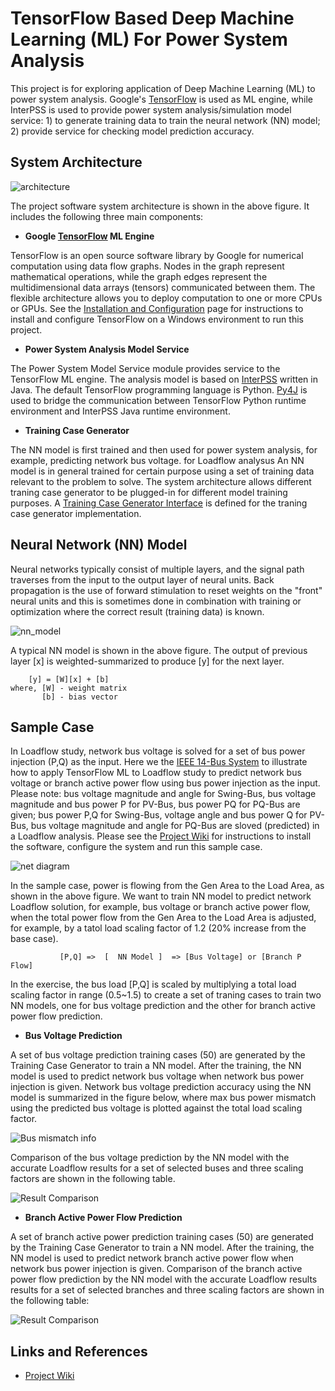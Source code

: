 # TensorFlow Based Deep Machine Learning (ML) For Power System Analysis

This project is for exploring application of Deep Machine Learning (ML) to power system analysis. Google's [TensorFlow](https://www.tensorflow.org/) is used as ML engine, while InterPSS is used to provide power system analysis/simulation model service: 1) to generate training data to train the neural network (NN) model; 2) provide service for checking model prediction accuracy. 

## System Architecture

![architecture](https://github.com/interpss/DeepMachineLearning/blob/master/ipss.dml/doc/image/dmp_architecture.png)

The project software system architecture is shown in the above figure. It includes the following three main components:

* **Google [TensorFlow](https://www.tensorflow.org/) ML Engine**

TensorFlow is an open source software library by Google for numerical computation using data flow graphs. Nodes in the graph represent mathematical operations, while the graph edges represent the multidimensional data arrays (tensors) communicated between them. The flexible architecture allows you to deploy computation to one or more CPUs or GPUs. See the [Installation and Configuration](https://github.com/interpss/DeepMachineLearning/wiki/Runtime-Env-Setup#installation-and-configuration) page for instructions to install and configure TensorFlow on a Windows environment to run this project.   

* **Power System Analysis Model Service**

The Power System Model Service module provides service to the TensorFlow ML engine. The analysis model is based on [InterPSS](www.interpss.org) written in Java. The default TensorFlow programming language is Python. [Py4J](https://www.py4j.org/) is used to bridge the communication between TensorFlow Python runtime environment and InterPSS Java runtime environment. 

* **Training Case Generator**

The NN model is first trained and then used for power system analysis, for example, predicting network bus voltage. for Loadflow analysus An NN model is in general trained for certain purpose using a set of training data relevant to the problem to solve. The system architecture allows different traning case generator to be plugged-in for different model training purposes. A  [Training Case Generator Interface](https://github.com/interpss/DeepMachineLearning/blob/master/ipss.dml/src/org/interpss/service/train/ITrainCaseBuilder.java) is defined for the traning case generator implementation.    


## Neural Network (NN) Model

Neural networks typically consist of multiple layers, and the signal path traverses from the input to the output layer of neural units. Back propagation is the use of forward stimulation to reset weights on the "front" neural units and this is sometimes done in combination with training or optimization where the correct result (training data) is known.

![nn_model](https://github.com/interpss/DeepMachineLearning/blob/master/ipss.dml/doc/image/dmp_nn_layer.png)

A typical NN model is shown in the above figure. The output of previous layer [x] is weighted-summarized to produce [y] for the next layer.  


```      
    [y] = [W][x] + [b]
where, [W] - weight matrix
       [b] - bias vector
```

## Sample Case

In Loadflow study, network bus voltage is solved for a set of bus power injection (P,Q) as the input. Here we the [IEEE 14-Bus System](https://github.com/interpss/DeepMachineLearning/blob/master/ipss.dml/doc/image/IEEE14Bus.jpg) to illustrate how to apply TensorFlow ML to Loadflow study to predict network bus voltage or branch active power flow using bus power injection as the input. Please note: bus voltage magnitude and angle for Swing-Bus, bus voltage magnitude and bus power P for PV-Bus, bus power PQ for PQ-Bus are given; bus power P,Q for Swing-Bus, voltage angle and bus power Q for PV-Bus, bus voltage magnitude and angle for PQ-Bus are sloved (predicted) in a Loadflow analysis. Please see the [Project Wiki](https://github.com/interpss/DeepMachineLearning/wiki) for instructions to install the software, configure the system and run this sample case. 

![net diagram](https://github.com/interpss/DeepMachineLearning/blob/master/ipss.dml/doc/image/IEEE14Bus_small.jpg)

In the sample case, power is flowing from the Gen Area to the Load Area, as shown in the above figure. We want to train NN model to predict network Loadflow solution, for example, bus voltage or branch active power flow, when the total power flow from the Gen Area to the Load Area is adjusted, for example, by a tatol load scaling factor of 1.2 (20% increase from the base case).

```      
           [P,Q] =>  [  NN Model ]  => [Bus Voltage] or [Branch P Flow]
```

In the exercise, the bus load [P,Q] is scaled by multiplying a total load scaling factor in range (0.5~1.5) to create a set of traning cases to train two NN models, one for bus voltage prediction and the other for branch active power flow prediction. 

* **Bus Voltage Prediction**

A set of bus voltage prediction training cases (50) are generated by the Training Case Generator to train a NN model. After the training, the NN model is used to predict network bus voltage when network bus power injection is given. Network bus voltage prediction accuracy using the NN model is summarized in the figure below, where max bus power mismatch using the predicted bus voltage is plotted against the total load scaling factor.

![Bus mismatch info](https://github.com/interpss/DeepMachineLearning/blob/master/ipss.dml/doc/image/dmp_busmismatch.png)

Comparison of the bus voltage prediction by the NN model with the accurate Loadflow results for a set of selected buses and three scaling factors are shown in the following table.     

![Result Comparison](https://github.com/interpss/DeepMachineLearning/blob/master/ipss.dml/doc/image/dmp_busresult.png)


* **Branch Active Power Flow Prediction**

A set of branch active power prediction training cases (50) are generated by the Training Case Generator to train a NN model. After the training, the NN model is used to predict network branch active power flow when network bus power injection is given. Comparison of the branch active power flow prediction by the NN model with the accurate Loadflow results results for a set of selected branches and three scaling factors are shown in the following table:

![Result Comparison](https://github.com/interpss/DeepMachineLearning/blob/master/ipss.dml/doc/image/dmp_branchresult.png)

## Links and References

* [Project Wiki](https://github.com/interpss/DeepMachineLearning/wiki)
